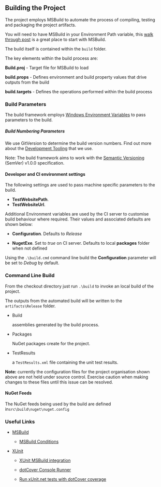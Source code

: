 ## Building the Project

The project employs MSBuild to automate the process of compiling, testing and packaging the
project artifacts.

You will need to have MSBuild in your Environment Path variable, this [walk through post](https://msdn.microsoft.com/en-us/library/dd393573.aspx) is a great place to start with MSBuild. 

The build itself is contained within the `build` folder.

The key elements within the build process are:

**Build.proj** -  Target file for MSBuild to load

**build.props** - Defines environment and build property values that drive outputs from the build

**build.targets** - Defines the operations performed within the build process


### Build Parameters

The build framework employs [Windows Environment Variables](http://ss64.com/nt/syntax-variables.html) to pass parameters to the build.

##### Build Numbering Parameters

We use GitVersion to determine the build version numbers. Find out more about the [Development Tooling](..\Development-Tooling.md) that we use.

Note: The build framework aims to work with the [Semantic Versioning](http://semver.org/spec/v1.0.0.html)  (SemVer) v1.0.0 specification.


#### Developer and CI environment settings

The following settings are used to pass machine specific parameters to the build. 

* **TestWebsitePath**. 
* **TestWebsiteUrl**. 

Additional Environment variables are used by the CI server to customise build behaviour where required. Their values and associated defaults are shown below:

* **Configuration**. Defaults to *Release*

* **NugetExe**. Set to *true* on CI server. Defaults to local **packages** folder when not defined

Using the `.\build.cmd` command line build the **Configuration** parameter will be set to *Debug* by default.


### Command Line Build

From the checkout directory just run `.\build`  to invoke an local build of the project.

The outputs from the automated build will be written to the `artifacts\Release` folder.

*   Build

    assemblies generated by the build process.

*   Packages

    NuGet packages create for the project.

*   TestResults

    a `TestResults.xml` file containing the unit test results.



**Note:** currently the configuration files for the project organisation shown above are not held under source control. Exercise caution when making changes to these files until this issue can be resolved.

#### NuGet Feeds

The NuGet feeds being used by the build are defined in`src\build\nuget\nuget.config`


### Useful Links

*   [MSBuild](https://msdn.microsoft.com/en-us/library/dd393574.aspx)

    *   [MSBuild Conditions](https://msdn.microsoft.com/en-gb/library/7szfhaft.aspx)

*   [XUnit](https://xunit.github.io/)

    *   [XUnit MSBuild integration](https://xunit.github.io/docs/running-tests-in-msbuild.html)

    *   [dotCover Console Runner](https://www.jetbrains.com/help/dotcover/10.0/dotCover__Console_Runner_Commands.html#cover)

    *   [Run xUnit.net tests with dotCover coverage](http://www.wwwlicious.com/2015/09/25/teamcity-dotcover-xunit-at-last/)